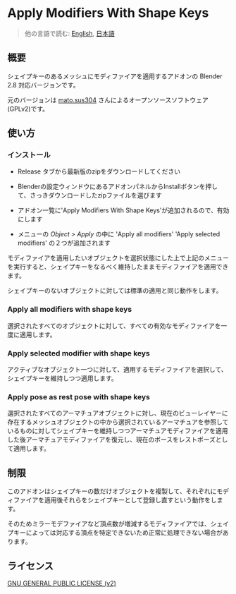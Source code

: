 # Apply Modifiers With Shape Keys

> 他の言語で読む: [English](README.md), [日本語](README.ja.md)

## 概要

シェイプキーのあるメッシュにモディファイアを適用するアドオンの Blender 2.8 対応バージョンです。

元のバージョンは [mato.sus304](https://sites.google.com/site/matosus304blendernotes/home) さんによるオープンソースソフトウェア(GPLv2)です。

## 使い方

### インストール

- Release タブから最新版のzipをダウンロードしてください

- Blenderの設定ウィンドウにあるアドオンパネルからInstallボタンを押して、さっきダウンロードしたzipファイルを選びます

- アドオン一覧に'Apply Modifiers With Shape Keys'が追加されるので、有効にします

- メニューの *Object > Apply* の中に 'Apply all modifiers' 'Apply selected modifiers' の２つが追加されます

モディファイアを適用したいオブジェクトを選択状態にした上で上記のメニューを実行すると、シェイプキーをなるべく維持したままモディファイアを適用できます。

シェイプキーのないオブジェクトに対しては標準の適用と同じ動作をします。

### Apply all modifiers with shape keys

選択されたすべてのオブジェクトに対して、すべての有効なモディファイアを一度に適用します。

### Apply selected modifier with shape keys

アクティブなオブジェクト一つに対して、適用するモディファイアを選択して、シェイプキーを維持しつつ適用します。

### Apply pose as rest pose with shape keys

選択されたすべてのアーマチュアオブジェクトに対し、現在のビューレイヤーに存在するメッシュオブジェクトの中から選択されているアーマチュアを参照しているものに対してシェイプキーを維持しつつアーマチュアモディファイアを適用した後アーマチュアモディファイアを復元し、現在のポースをレストポーズとして適用します。

## 制限

このアドオンはシェイプキーの数だけオブジェクトを複製して、それぞれにモディファイアを適用後それらをシェイプキーとして登録し直すという動作をします。

そのためミラーモデファイアなど頂点数が増減するモディファイアでは、シェイプキーによっては対応する頂点を特定できないため正常に処理できない場合があります。

## ライセンス

[GNU GENERAL PUBLIC LICENSE (v2)](LICENSE)
